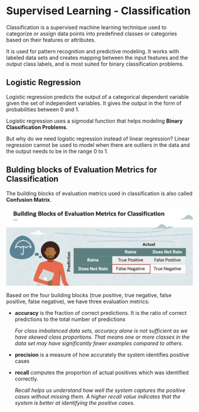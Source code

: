 # Supervised Learning - Classification

Classification is a supervised machine learning technique used to categorize or assign data points into predefined classes or categories based on their features or attributes.

It is used for pattern recognition and predictive modeling. It works with labeled data sets and creates mapping between the input features and the output class labels, and is most suited for binary classification problems.

## Logistic Regression

Logistic regression predicts the output of a categorical dependent variable given the set of independent variables. It gives the output in the form of probabilities between 0 and 1.

Logistic regression uses a sigmodal function that helps modeling **Binary Classification Problems**.

But why do we need logistic regression instead of linear regression? Linear regression cannot be used to model when there are outliers in the data and the output needs to be in the range 0 to 1.

## Bulding blocks of Evaluation Metrics for Classification

The building blocks of evaluation metrics used in classification is also called **Confusion Matrix**.

![Confusion Matrix Example](../images/confusion_matrix.png)

Based on the four building blocks (true positive, true negative, false positive, false negative), we have three evaluation metrics:

- **accuracy** is the fraction of correct predictions. It is the ratio of correct predictions to the total number of predictions

    *For class imbalanced data sets, accuracy alone is not sufficient as we have skewed class proportions. That means one or more classes in the data set may have significantly fewer examples compared to others.*

- **precision** is a measure of how accurately the system identifies positive cases

- **recall** computes the proportion of actual positives which was identified correctly. 

    *Recall helps us understand how well the system captures the positive cases without missing them. A higher recall value indicates that the system is better at identifying the positive cases.*